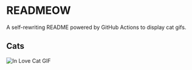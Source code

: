 # READMEOW

A self-rewriting README powered by GitHub Actions to display cat gifs.

## Cats

![In Love Cat GIF](https://media2.giphy.com/media/MDJ9IbxxvDUQM/200.gif?cid=9acd02dae29g53260ceglrzrmrqfgm24fr2mzg64eeuerqwn&ep=v1_gifs_search&rid=200.gif&ct=g)
